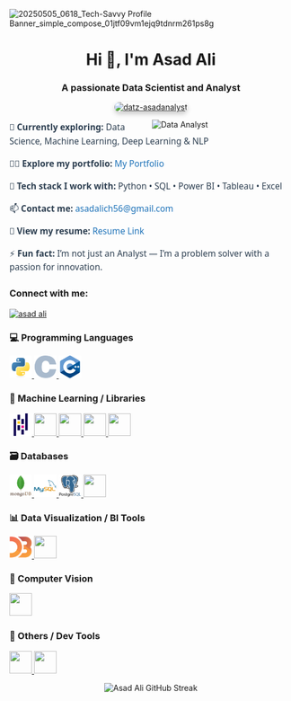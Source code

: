 ![20250505_0618_Tech-Savvy Profile Banner_simple_compose_01jtf09vm1ejq9tdnrm261ps8g](https://github.com/user-attachments/assets/4f0e615a-c3b1-4dcd-a12f-1725a8220b2e)


<h1 align="center">Hi 👋, I'm Asad Ali</h1>
<h3 align="center">A passionate Data Scientist and Analyst</h3>


<p align="center">
    <a href="https://github.com/datz-asadanalyst" target="_blank">
        <img src="https://komarev.com/ghpvc/?username=datz-asadanalyst&label=Profile%20views&color=4A90E2&style=for-the-badge" alt="datz-asadanalyst" style="border-radius: 10px; box-shadow: 0 4px 8px rgba(0, 0, 0, 0.2);" />
    </a>
</p>


<!-- Use inline CSS with float to move image to the right -->
<img align="right" src="https://github.com/user-attachments/assets/12bcd327-e9f2-4368-aa17-ddb4d84a4338" alt="Data Analyst" width="250"/>

<!-- Text stays on the left side -->


<div style="font-family: 'Segoe UI', Tahoma, Geneva, Verdana, sans-serif; line-height: 1.6; font-size: 1.1em; color: #2c3e50;">

  <p>🌱 <strong>Currently exploring:</strong> Data Science, Machine Learning, Deep Learning & NLP</p>

  <p>👨‍💻 <strong>Explore my portfolio:</strong> 
    <a href="https://datz-asadanalyst.github.io/" target="_blank" style="color: #1d72b8; text-decoration: none;">
      My Portfolio
    </a>
  </p>

  <p>💬 <strong>Tech stack I work with:</strong> Python • SQL • Power BI • Tableau • Excel</p>

  <p>📫 <strong>Contact me:</strong> 
    <a href="mailto:asadalich56@gmail.com" style="color: #1d72b8; text-decoration: none;">
      asadalich56@gmail.com
    </a>
  </p>

  <p>📄 <strong>View my resume:</strong> 
    <a href="https://drive.google.com/file/d/1DY2xDkMrlqRsxJpfPS8S-Hayn-F6wLbC/view?usp=drive_link" target="_blank" style="color: #1d72b8; text-decoration: none;">
      Resume Link
    </a>
  </p>

  <p>⚡ <strong>Fun fact:</strong> I’m not just an Analyst — I’m a problem solver with a passion for innovation.</p>

</div>






</div>



<h3 align="left">Connect with me:</h3>
<p align="left">
<a href="https://linkedin.com/in/asad ali" target="blank"><img align="center" src="https://raw.githubusercontent.com/rahuldkjain/github-profile-readme-generator/master/src/images/icons/Social/linked-in-alt.svg" alt="asad ali" height="30" width="40" /></a>
</p>

<h3 align="left">💻 Programming Languages</h3>
<p align="left">
  <a href="https://www.python.org" target="_blank" title="Python">
    <img src="https://raw.githubusercontent.com/devicons/devicon/master/icons/python/python-original.svg" width="40" height="40"/>
  </a>
  <a href="https://www.cprogramming.com/" target="_blank" title="C">
    <img src="https://raw.githubusercontent.com/devicons/devicon/master/icons/c/c-original.svg" width="40" height="40"/>
  </a>
  <a href="https://www.w3schools.com/cpp/" target="_blank" title="C++">
    <img src="https://raw.githubusercontent.com/devicons/devicon/master/icons/cplusplus/cplusplus-original.svg" width="40" height="40"/>
  </a>
</p>

<h3 align="left">🧠 Machine Learning / Libraries</h3>
<p align="left">
  <a href="https://pandas.pydata.org/" target="_blank" title="Pandas">
    <img src="https://raw.githubusercontent.com/devicons/devicon/master/icons/pandas/pandas-original.svg" width="40" height="40"/>
  </a>
  <a href="https://scikit-learn.org/" target="_blank" title="Scikit-learn">
    <img src="https://upload.wikimedia.org/wikipedia/commons/0/05/Scikit_learn_logo_small.svg" width="40" height="40"/>
  </a>
  <a href="https://seaborn.pydata.org/" target="_blank" title="Seaborn">
    <img src="https://seaborn.pydata.org/_images/logo-mark-lightbg.svg" width="40" height="40"/>
  </a>
  <a href="https://www.tensorflow.org" target="_blank" title="TensorFlow">
    <img src="https://www.vectorlogo.zone/logos/tensorflow/tensorflow-icon.svg" width="40" height="40"/>
  </a>
  <a href="https://pytorch.org/" target="_blank" title="PyTorch">
    <img src="https://www.vectorlogo.zone/logos/pytorch/pytorch-icon.svg" width="40" height="40"/>
  </a>
</p>

<h3 align="left">🗃️ Databases</h3>
<p align="left">
  <a href="https://www.mongodb.com/" target="_blank" title="MongoDB">
    <img src="https://raw.githubusercontent.com/devicons/devicon/master/icons/mongodb/mongodb-original-wordmark.svg" width="40" height="40"/>
  </a>
  <a href="https://www.mysql.com/" target="_blank" title="MySQL">
    <img src="https://raw.githubusercontent.com/devicons/devicon/master/icons/mysql/mysql-original-wordmark.svg" width="40" height="40"/>
  </a>
  <a href="https://www.postgresql.org" target="_blank" title="PostgreSQL">
    <img src="https://raw.githubusercontent.com/devicons/devicon/master/icons/postgresql/postgresql-original-wordmark.svg" width="40" height="40"/>
  </a>
  <a href="https://www.microsoft.com/en-us/sql-server" target="_blank" title="SQL Server">
    <img src="https://www.svgrepo.com/show/303229/microsoft-sql-server-logo.svg" width="40" height="40"/>
  </a>
</p>

<h3 align="left">📊 Data Visualization / BI Tools</h3>
<p align="left">
  <a href="https://d3js.org/" target="_blank" title="D3.js">
    <img src="https://raw.githubusercontent.com/devicons/devicon/master/icons/d3js/d3js-original.svg" width="40" height="40"/>
  </a>
  <a href="https://grafana.com" target="_blank" title="Grafana">
    <img src="https://www.vectorlogo.zone/logos/grafana/grafana-icon.svg" width="40" height="40"/>
  </a>
</p>

<h3 align="left">🔬 Computer Vision</h3>
<p align="left">
  <a href="https://opencv.org/" target="_blank" title="OpenCV">
    <img src="https://www.vectorlogo.zone/logos/opencv/opencv-icon.svg" width="40" height="40"/>
  </a>
</p>

<h3 align="left">🔧 Others / Dev Tools</h3>
<p align="left">
  <a href="https://www.arduino.cc/" target="_blank" title="Arduino">
    <img src="https://cdn.worldvectorlogo.com/logos/arduino-1.svg" width="40" height="40"/>
  </a>
  <a href="https://www.figma.com/" target="_blank" title="Figma">
    <img src="https://www.vectorlogo.zone/logos/figma/figma-icon.svg" width="40" height="40"/>
  </a>
</p>






<p align="center">
  <img src="https://github-readme-streak-stats.herokuapp.com?user=datz-asadanalyst&theme=tokyonight&hide_border=false&date_format=M%20j%5B%2C%20Y%5D" alt="Asad Ali GitHub Streak" />
</p>



